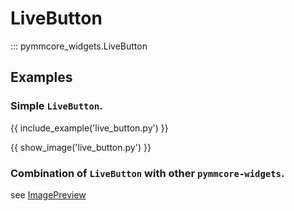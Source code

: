 # LiveButton

::: pymmcore_widgets.LiveButton

## Examples

### Simple `LiveButton`.

{{ include_example('live_button.py') }}

{{ show_image('live_button.py') }}

### Combination of `LiveButton` with other `pymmcore-widgets`.

see [ImagePreview](ImagePreview.md#examples)
